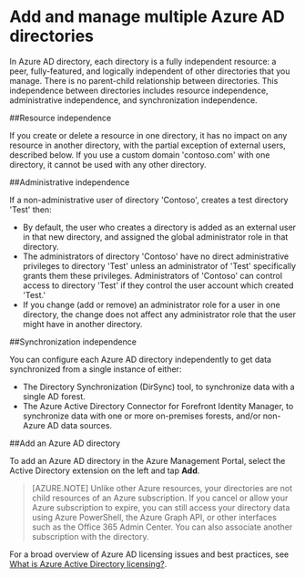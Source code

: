 <properties
   pageTitle="Add and manage multiple Azure AD directories | Windows Azure"
   description="Instructions and best practices for adding and managing your Azure AD directories, explaining directories as a fully independent resources"
   services="active-directory"
   documentationCenter=""
   authors="curtand"
   manager="stevenpo"
   editor=""/>

<tags
	ms.service="active-directory"
	ms.date="09/21/2015"
	wacn.date=""/>

# Add and manage multiple Azure AD directories

In Azure AD directory, each directory is a fully independent resource: a peer, fully-featured, and logically independent of other directories that you manage. There is no parent-child relationship between directories. This independence between directories includes resource independence, administrative independence, and synchronization independence.

##Resource independence

If you create or delete a resource in one directory, it has no impact on any resource in another directory, with the partial exception of external users, described below. If you use a custom domain 'contoso.com' with one directory, it cannot be used with any other directory.

##Administrative independence

If a non-administrative user of directory 'Contoso', creates a test directory 'Test' then:
- By default, the user who creates a directory is added as an external user in that new directory, and assigned the global administrator role in that directory.
- The administrators of directory 'Contoso' have no direct administrative privileges to directory 'Test' unless an administrator of 'Test' specifically grants them these privileges. Administrators of 'Contoso' can control access to directory 'Test' if they control the user account which created 'Test.'
- If you change (add or remove) an administrator role for a user in one directory, the change does not affect any administrator role that the user might have in another directory.

##Synchronization independence

You can configure each Azure AD directory independently to get data synchronized from a single instance of either:
  - The Directory Synchronization (DirSync) tool, to synchronize data with a single AD forest.
  - The Azure Active Directory Connector for Forefront Identity Manager, to synchronize data with one or more on-premises forests, and/or non-Azure AD data sources.

##Add an Azure AD directory

To add an Azure AD directory in the Azure Management Portal, select the Active Directory extension on the left and tap **Add**.

> [AZURE.NOTE]   Unlike other Azure resources, your directories are not child resources of an Azure subscription. If you cancel or allow your Azure subscription to expire, you can still access your directory data using Azure PowerShell, the Azure Graph API, or other interfaces such as the Office 365 Admin Center. You can also associate another subscription with the directory.

For a broad overview of Azure AD licensing issues and best practices, see [What is Azure Active Directory licensing?](/documentation/articles/active-directory-licensing-what-is).
